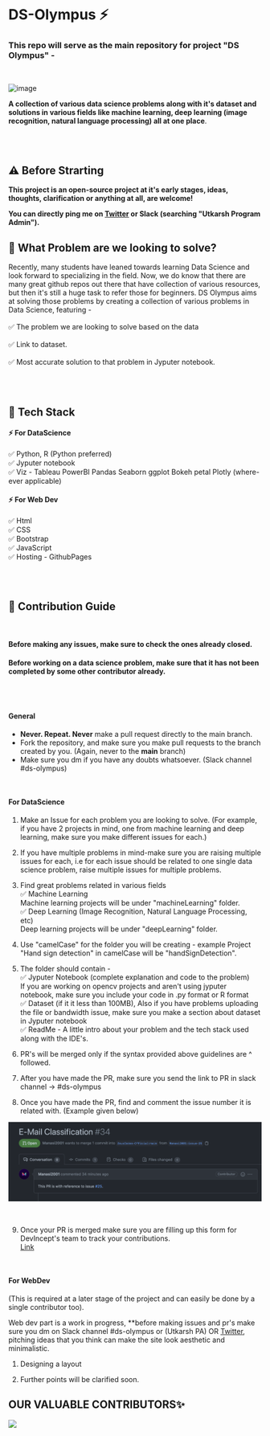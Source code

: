 # DS-Olympus ⚡️
### This repo will serve as the main repository for project "DS Olympus" - 
<br>

![image](forReadme/intro.gif)

**A collection of various data science problems along with it's dataset and solutions in various fields like machine learning, deep learning (image recognition, natural language processing) all at one place**. 

<br>
<br>


## ⚠️ Before Strarting 

**This project is an open-source project at it's early stages, ideas, thoughts, clarification or anything at all, are welcome!**

**You can directly ping me on [Twitter](https://twitter.com/TweetsZeus) or Slack (searching "Utkarsh Program Admin").** 


## 🚩 What Problem are we looking to solve? 
Recently, many students have leaned towards learning Data Science and look forward to specializing in the field. Now, we do know that there are many great github repos out there that have collection of various resources, but then it's still a huge task to refer those for beginners. DS Olympus aims at solving those problems by creating a collection of various problems in Data Science, featuring -
<Br><br>
✅ The problem we are looking to solve based on the data 
<Br> <br>
✅ Link to dataset. 
<Br> <br>
✅ Most accurate solution to that problem in Jyputer notebook.

<Br>
<Br>

## 🚩 Tech Stack 
#### ⚡️ For DataScience
✅ Python, R (Python preferred) <Br>
✅ Jyputer notebook <Br>
✅ Viz -  Tableau PowerBI Pandas Seaborn ggplot Bokeh petal Plotly (where-ever applicable)<Br>


#### ⚡️ For Web Dev
✅ Html <Br>
✅ CSS <Br> 
✅ Bootstrap <br>
✅ JavaScript <Br>
✅ Hosting - GithubPages <Br>

<br>
<br>

## 🚩 Contribution Guide

<br>

#### Before making any issues, make sure to check the ones already closed. 

#### Before working on a data science problem, make sure that it has not been completed by some other contributor already. 


<br>
<br>

#### General
* **Never. Repeat. Never** make a pull request directly to the main branch. 
* Fork the repository, and make sure you make pull requests to the branch created by you. (Again, never to the **main** branch)
* Make sure you dm if you have any doubts whatsoever. (Slack channel #ds-olympus)

<br>

#### For DataScience 



1. Make an Issue for each problem you are looking to solve. (For example, if you have 2 projects in mind, one from machine learning and deep learning, make sure you make different issues for each.)

2. If you have multiple problems in mind-make sure you are raising multiple issues for each, i.e for each issue should be related to one single data science problem, raise multiple issues for multiple problems.

3. Find great problems related in various fields <Br>
✅ Machine Learning <br>
Machine learning projects will be under "machineLearning" folder.<br>
✅ Deep Learning (Image Recognition, Natural Language Processing, etc)<br>
Deep learning projects will be under "deepLearning" folder.

4. Use "camelCase" for the folder you will be creating - example Project "Hand sign detection" in camelCase will be "handSignDetection". 

5. The folder should contain - <br>
✅ Jyputer Notebook (complete explanation and code to the problem)<br> 
If you are working on opencv projects and aren't using jyputer notebook, make sure you include your code in .py format or R format<Br>
✅ Dataset (if it it less than 100MB), Also if you have problems uploading the file or bandwidth issue, make sure you make a section about dataset in Jyputer notebook <br>
✅ ReadMe - A little intro about your problem and the tech stack used along with the IDE's. 

6. PR's will be merged only if the syntax provided above guidelines are ^ followed. <br>

7. After you have made the PR, make sure you send the link to PR in slack channel -> #ds-olympus <br>
  
8. Once you have made the PR, find and comment the issue number it is related with. (Example given below)
  
 ![image_EXAMPLE](forReadme/example.png)
 
  <br>
  
9. Once your PR is merged make sure you are filling up this form for DevIncept's team to track your contributions.<BR>
[Link](https://docs.google.com/forms/d/e/1FAIpQLScIZGskVmKmadftHL5KzNKx4ydly-s2JYRfg587NGA2B5GX1g/viewform)
<Br>



#### For WebDev 
(This is required at a later stage of the project and can easily be done by a single contributor too).

Web dev part is a work in progress, **before making issues and pr's make sure you dm on Slack channel #ds-olympus or (Utkarsh PA) OR [Twitter](https://twitter.com/TweetsZeus), pitching ideas that you think can make the site look aesthetic and minimalistic. <Br>


1. Designing a layout

2. Further points will be clarified soon. 
  
  
  
  ## OUR VALUABLE CONTRIBUTORS✨
  
  <a href="https://github.com/ZeusCodes-Official/DS-Olympus-/graphs/contributors">
  <img src="https://contrib.rocks/image?repo=ZeusCodes-Official/DS-Olympus-" />
</a>
